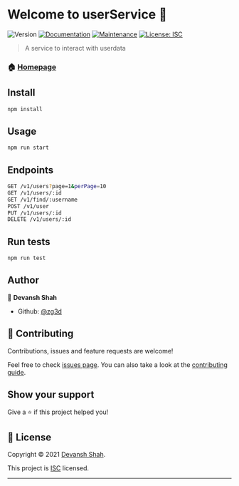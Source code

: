 # Welcome to userService 👋

![Version](https://img.shields.io/badge/version-0.1.0-blue.svg?cacheSeconds=2592000)
[![Documentation](https://img.shields.io/badge/documentation-yes-brightgreen.svg)](https://github.com/all-inEsports/userService#readme)
[![Maintenance](https://img.shields.io/badge/Maintained%3F-yes-green.svg)](https://github.com/all-inEsports/userService/graphs/commit-activity)
[![License: ISC](https://img.shields.io/github/license/zg3d/userService)](https://github.com/all-inEsports/userService/blob/master/LICENSE)

> A service to interact with userdata

### 🏠 [Homepage](https://github.com/all-inEsports/userService#readme)

## Install

```sh
npm install
```

## Usage

```sh
npm run start
```

## Endpoints

```sh
GET /v1/users?page=1&perPage=10
GET /v1/users/:id
GET /v1/find/:username
POST /v1/user
PUT /v1/users/:id
DELETE /v1/users/:id
```

## Run tests

```sh
npm run test
```

## Author

👤 **Devansh Shah**

- Github: [@zg3d](https://github.com/zg3d)

## 🤝 Contributing

Contributions, issues and feature requests are welcome!

Feel free to check [issues page](https://github.com/all-inEsports/userService/issues). You can also take a look at the [contributing guide](https://github.com/all-inEsports/userService/blob/master/CONTRIBUTING.md).

## Show your support

Give a ⭐️ if this project helped you!

## 📝 License

Copyright © 2021 [Devansh Shah](https://github.com/zg3d).

This project is [ISC](https://github.com/all-inEsports/userService/blob/master/LICENSE) licensed.

---
